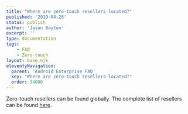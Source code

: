 ```yaml
---
title: "Where are zero-touch resellers located?"
published: '2019-04-26'
status: publish
author: 'Jason Bayton'
excerpt: ''
type: documentation
tags: 
    - FAQ
    - Zero-touch
layout: base.njk
eleventyNavigation:
  parent: 'Android Enterprise FAQ'
  key: "Where are zero-touch resellers located?"
  order: 34000
--- 
```

Zero-touch resellers can be found globally. The complete list of resellers can be found [here](https://www.android.com/enterprise/management/zero-touch/#partners).

